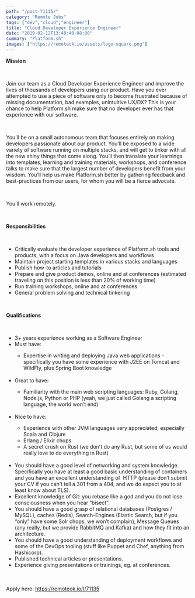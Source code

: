 ```yaml
---
path: "/post-71135/"
category: "Remote Jobs"
tags: ["dev","cloud","engineer"]
title: "Cloud Developer Experience Engineer"
date: "2019-02-12T13:48:40-08:00"
summary: "Platform.sh"
images: ["https://remoteok.io/assets/logo-square.png"]
---
```


<p><strong>Mission</strong></p><br /><p>Join our team as a Cloud Developer Experience Engineer and improve the lives of thousands of developers using our product. Have you ever attempted to use a piece of software only to become frustrated because of missing documentation, bad examples, unintuitive UX/DX? This is your chance to help Platform.sh make sure that no developer ever has that experience with our software.</p><br /><p>You&rsquo;ll be on a small autonomous team that focuses entirely on making developers passionate about our product. You&rsquo;ll be exposed to a wide variety of software running on multiple stacks, and will get to tinker with all the new shiny things that come along. You&rsquo;ll then translate your learnings into templates, learning and training materials, workshops, and conference talks to make sure that the largest number of developers benefit from your wisdom. You&rsquo;ll help us make Platform.sh better by gathering feedback and best-practices from our users, for whom you will be a fierce advocate.</p><br /><p>You&rsquo;ll work remotely.</p><br /><p><strong>Responsibilities</strong></p><br /><ul><li>Critically evaluate the developer experience of Platform.sh tools and products, with a focus on Java developers and workflows</li><li>Maintain project starting templates in various stacks and languages</li><li>Publish how-to articles and tutorials</li><li>Prepare and give product demos, online and at conferences (estimated traveling on this position is less than 20% of working time)</li><li>Run training workshops, online and at conferences</li><li>General problem solving and technical tinkering</li></ul><br /><p><strong>Qualifications</strong></p><br /><ul><li>3+ years experience working as a Software Engineer</li><li>Must have:</li><ul><li>Expertise in writing and deploying Java web applications - specifically you have some experience with J2EE on Tomcat and WildFly, plus Spring Boot knowledge</li></ul><br /><li>Great to have:</li><ul><li>Familiarity with the main web scripting languages: Ruby, Golang, Node.js, Python or PHP (yeah, we just called Golang a scripting language, the world won&rsquo;t end)</li></ul><br /><li>Nice to have:</li><ul><li>Experience with other JVM languages very appreciated, especially Scala and Clojure</li><li>Erlang / Elixir chops</li><li>A secret crush on Rust (we don&rsquo;t do any Rust, but some of us would really love to do everything in Rust)</li></ul><br /><li>You should have a good level of networking and system knowledge. Specifically you have at least a good basic understanding of containers and you have an excellent understanding of &nbsp;HTTP (please don&rsquo;t submit your CV if you can&rsquo;t tell a 301 from a 404, and we do expect you to at least know about TLS).</li><li>Excellent knowledge of Git: you rebase like a god and you do not lose consciousness when you hear &ldquo;bisect&rdquo;.</li><li>You should have a good grasp of relational databases (Postgres / MySQL), caches (Redis), Search-Engines (Elastic Search, but if you &ldquo;only" have some Solr chops, we won&rsquo;t complain), Message Queues (any really, but we provide RabbitMQ and Kafka) and how they fit into an architecture.</li><li>You should have a good understanding of deployment workflows and some of the DevOps tooling (stuff like Puppet and Chef, anything from Hashicorp).</li><li>Published technical articles or presentations.</li><li>Experience giving presentations or trainings, eg. at conferences.</li></ul>

<br/>
<br/>
Apply here: <A HREF="https://remoteok.io/l/71135">https://remoteok.io/l/71135</A>
